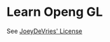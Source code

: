 # Learn Openg GL

See [JoeyDeVries' License](https://github.com/JoeyDeVries/LearnOpenGL/blob/master/LICENSE.md)
